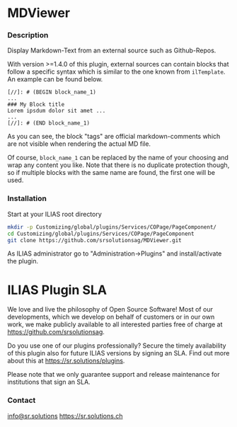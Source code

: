 MDViewer
============
### Description
Display Markdown-Text from an external source such as Github-Repos.

With version >=1.4.0 of this plugin, external sources can contain blocks that follow a specific syntax which is similar to the one known from `ilTemplate`. An example can be found below.
```
[//]: # (BEGIN block_name_1)
...
### My Block title
Lorem ipsdum dolor sit amet ...
...
[//]: # (END block_name_1)
```
As you can see, the block "tags" are official markdown-comments which are not visible when rendering the actual MD file.

Of course, `block_name_1` can be replaced by the name of your choosing and wrap any content you like. Note that there is no duplicate protection though, so if multiple blocks with the same name are found, the first one will be used.

### Installation
Start at your ILIAS root directory
```bash
mkdir -p Customizing/global/plugins/Services/COPage/PageComponent/
cd Customizing/global/plugins/Services/COPage/PageComponent
git clone https://github.com/srsolutionsag/MDViewer.git
```
As ILIAS administrator go to "Administration->Plugins" and install/activate the plugin.

# ILIAS Plugin SLA
We love and live the philosophy of Open Source Software! Most of our developments, which we develop on behalf of customers or in our own work, we make publicly available to all interested parties free of charge at https://github.com/srsolutionsag.

Do you use one of our plugins professionally? Secure the timely availability of this plugin also for future ILIAS versions by signing an SLA. Find out more about this at https://sr.solutions/plugins.

Please note that we only guarantee support and release maintenance for institutions that sign an SLA.

### Contact
info@sr.solutions
https://sr.solutions.ch  
